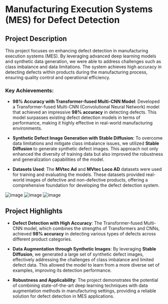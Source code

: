 # Manufacturing Execution Systems (MES) for Defect Detection

## Project Description

This project focuses on enhancing defect detection in manufacturing execution systems (MES). By leveraging advanced deep learning models and synthetic data generation, we were able to address challenges such as class imbalance and data limitations. The system achieves high accuracy in detecting defects within products during the manufacturing process, ensuring quality control and operational efficiency.

### Key Achievements:
- **98% Accuracy with Transformer-fused Multi-CNN Model**: Developed a Transformer-fused Multi-CNN (Convolutional Neural Network) model that achieved an impressive **98% accuracy** in detecting defects. This model surpasses existing defect detection models in terms of performance, making it highly effective in real-world manufacturing environments.

- **Synthetic Defect Image Generation with Stable Diffusion**: To overcome data limitations and mitigate class imbalance issues, we utilized **Stable Diffusion** to generate synthetic defect images. This approach not only enhanced the diversity of training data but also improved the robustness and generalization capabilities of the model.

- **Datasets Used**: The **MVtec Ad** and **MVtec Loco AD** datasets were used for training and evaluating the models. These datasets provided real-world images of defective and non-defective products, offering a comprehensive foundation for developing the defect detection system.

![image](https://github.com/user-attachments/assets/9afd226a-32bc-4301-b23f-c5d289732f9a)
![image](https://github.com/user-attachments/assets/817a9ebd-95b9-4c84-b6c1-b1cf0e1b8a37)
![image](https://github.com/user-attachments/assets/389dbffe-4b90-40f0-9b58-6db77cee92ba)


## Project Highlights
- **Defect Detection with High Accuracy**: The Transformer-fused Multi-CNN model, which combines the strengths of Transformers and CNNs, achieved **98% accuracy** in detecting various types of defects across different product categories.

- **Data Augmentation through Synthetic Images**: By leveraging **Stable Diffusion**, we generated a large set of synthetic defect images, effectively addressing the challenges of class imbalance and limited defect data. This allowed the model to learn from a more diverse set of examples, improving its detection performance.

- **Robustness and Applicability**: The project demonstrates the potential of combining state-of-the-art deep learning techniques with data augmentation methods in manufacturing settings, providing a reliable solution for defect detection in MES applications.


